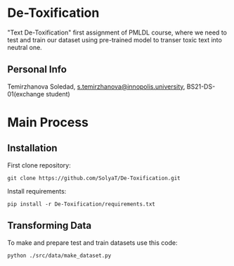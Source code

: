 # De-Toxification
"Text De-Toxification" first assignment of PMLDL course, where we need to test and train our dataset using pre-trained model to transer toxic text into neutral one.

## Personal Info
Temirzhanova Soledad, s.temirzhanova@innopolis.university, BS21-DS-01(exchange student)

# Main Process
## Installation
First clone repository:
```
git clone https://github.com/SolyaT/De-Toxification.git
```
Install requirements:
```
pip install -r De-Toxification/requirements.txt
```
## Transforming Data
To make and prepare test and train datasets use this code:
```
python ./src/data/make_dataset.py
```
